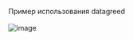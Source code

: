 Пример использования datagreed
<br>
<br>
![image](https://github.com/fishman123456/DataGridSimple-08-01-2024/assets/106389581/2224c3fa-1750-4bc9-903b-3ac6b3e8dbeb)

